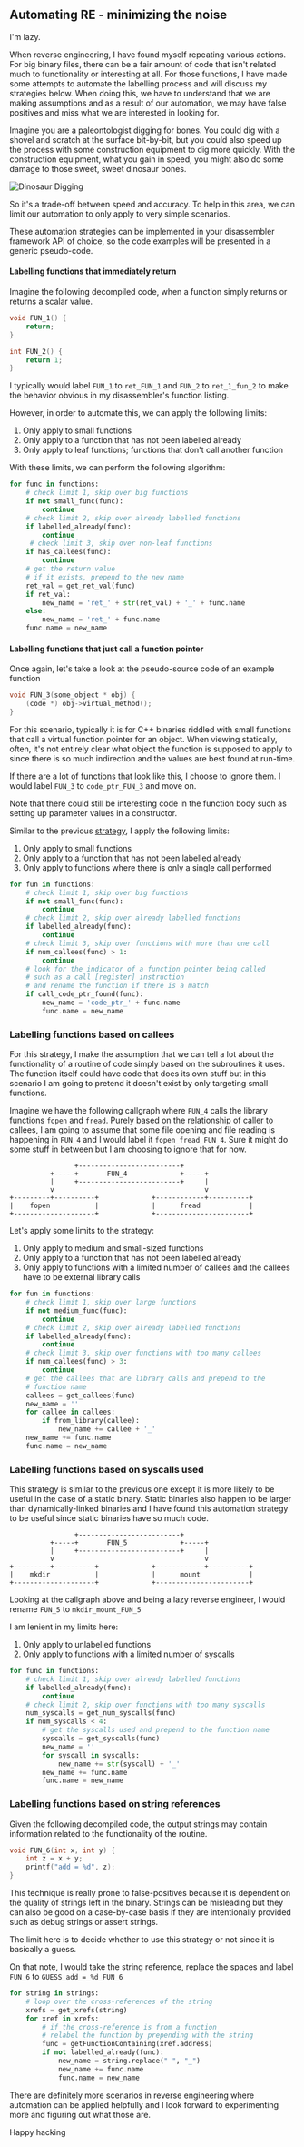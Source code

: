 ## Automating RE - minimizing the noise

I'm lazy. 

When reverse engineering, I have found myself repeating various actions. For big binary files, there can be a fair amount of code that isn't related much to functionality or interesting at all. For those functions, I have made some attempts to automate the labelling process and will discuss my strategies below. When doing this, we have to understand that we are making assumptions and as a result of our automation, we may have false positives and miss what we are interested in looking for.

Imagine you are a paleontologist digging for bones. You could dig with a shovel and scratch at the surface bit-by-bit, but you could also speed up the process with some construction equipment to dig more quickly. With the construction equipment, what you gain in speed, you might also do some damage to those sweet, sweet dinosaur bones.

![Dinosaur Digging](./Dinosaur_Digging.png)

So it's a trade-off between speed and accuracy. To help in this area, we can limit our automation to only apply to very simple scenarios.

These automation strategies can be implemented in your disassembler framework API of choice, so the code examples will be presented in a generic pseudo-code.

#### Labelling functions that immediately return

Imagine the following decompiled code, when a function simply returns or returns a scalar value.

```c
void FUN_1() {
    return;
}
```

```c
int FUN_2() {
    return 1;
}
```

I typically would label `FUN_1` to `ret_FUN_1` and `FUN_2` to `ret_1_fun_2` to make the behavior obvious in my disassembler's function listing.

However, in order to automate this, we can apply the following limits:

1. Only apply to small functions
2. Only apply to a function that has not been labelled already
3. Only apply to leaf functions; functions that don't call another function

With these limits, we can perform the following algorithm:

```python
for func in functions:
    # check limit 1, skip over big functions
	if not small_func(func):
		continue
    # check limit 2, skip over already labelled functions
	if labelled_already(func):
		continue
     # check limit 3, skip over non-leaf functions
	if has_callees(func):
		continue
    # get the return value
    # if it exists, prepend to the new name
	ret_val = get_ret_val(func)
    if ret_val:
    	new_name = 'ret_' + str(ret_val) + '_' + func.name
    else:
        new_name = 'ret_' + func.name
	func.name = new_name
```

#### Labelling functions that just call a function pointer

Once again, let's take a look at the pseudo-source code of an example function

```c
void FUN_3(some_object * obj) {
    (code *) obj->virtual_method();
}
```

For this scenario, typically it is for C++ binaries riddled with small functions that call a virtual function pointer for an object. When viewing statically, often, it's not entirely clear what object the function is supposed to apply to since there is so much indirection and the values are best found at run-time. 

If there are a lot of functions that look like this, I choose to ignore them. I would label `FUN_3` to `code_ptr_FUN_3` and move on.

Note that there could still be interesting code in the function body such as setting up parameter values in a constructor. 

Similar to the previous [strategy](#labelling-functions-that-immediately-return), I apply the following limits: 

1. Only apply to small functions
2. Only apply to a function that has not been labelled already
3. Only apply to functions where there is only a single call performed

```python
for fun in functions:
    # check limit 1, skip over big functions
    if not small_func(func):
        continue
    # check limit 2, skip over already labelled functions
    if labelled_already(func):
        continue
    # check limit 3, skip over functions with more than one call
    if num_callees(func) > 1:
        continue
    # look for the indicator of a function pointer being called
    # such as a call [register] instruction
    # and rename the function if there is a match
    if call_code_ptr_found(func):
        new_name = 'code_ptr_' + func.name
        func.name = new_name		
```

### Labelling functions based on callees

For this strategy, I make the assumption that we can tell a lot about the functionality of a routine of code simply based on the subroutines it uses. The function itself could have code that does its own stuff but in this scenario I am going to pretend it doesn't exist by only targeting small functions.

Imagine we have the following callgraph where `FUN_4` calls the library functions `fopen` and `fread`. Purely based on the relationship of caller to callees, I am going to assume that some file opening and file reading is happening in `FUN_4` and I would label it `fopen_fread_FUN_4`. Sure it might do some stuff in between but I am choosing to ignore that for now.

```
                +-------------------------+
          +-----+       FUN_4             +-----+
          |     +-------------------------+     |
          v                                     v
+---------+----------+             +------------+----------+
|    fopen           |             |      fread            |
+--------------------+             +-----------------------+
```

Let's apply some limits to the strategy:

1. Only apply to medium and small-sized functions
2. Only apply to a function that has not been labelled already
3. Only apply to functions with a limited number of callees and the callees have to be external library calls

```python
for fun in functions:
    # check limit 1, skip over large functions
    if not medium_func(func):
        continue
    # check limit 2, skip over already labelled functions
    if labelled_already(func):
        continue
    # check limit 3, skip over functions with too many callees
    if num_callees(func) > 3:
        continue
    # get the callees that are library calls and prepend to the
    # function name
    callees = get_callees(func)
    new_name = ''
    for callee in callees:
        if from_library(callee):
            new_name += callee + '_'
    new_name += func.name
    func.name = new_name
```

### Labelling functions based on syscalls used

This strategy is similar to the previous one except it is more likely to be useful in the case of a static binary. Static binaries also happen to be larger than dynamically-linked binaries and I have found this automation strategy to be useful since static binaries have so much code.

```
                +-------------------------+
          +-----+       FUN_5             +-----+
          |     +-------------------------+     |
          v                                     v
+---------+----------+             +------------+----------+
|    mkdir           |             |      mount            |
+--------------------+             +-----------------------+
```

Looking at the callgraph above and being a lazy reverse engineer, I would rename `FUN_5` to `mkdir_mount_FUN_5`

I am lenient in my limits here:

1. Only apply to unlabelled functions
2. Only apply to functions with a limited number of syscalls

```python
for func in functions:
    # check limit 1, skip over already labelled functions
    if labelled_already(func):
        continue
    # check limit 2, skip over functions with too many syscalls
    num_syscalls = get_num_syscalls(func)
    if num_syscalls < 4:
        # get the syscalls used and prepend to the function name
        syscalls = get_syscalls(func)
        new_name = ''
        for syscall in syscalls:
            new_name += str(syscall) + '_'
        new_name += func.name
        func.name = new_name
```

### Labelling functions based on string references

Given the following decompiled code, the output strings may contain information related to the functionality of the routine.

```C
void FUN_6(int x, int y) {
    int z = x + y;
    printf("add = %d", z);
}
```

This technique is really prone to false-positives because it is dependent on the quality of strings left in the binary. Strings can be misleading but they can also be good on a case-by-case basis if they are intentionally provided such as debug strings or assert strings.

The limit here is to decide whether to use this strategy or not since it is basically a guess.

On that note, I would take the string reference, replace the spaces and label `FUN_6` to `GUESS_add_=_%d_FUN_6`

```python
for string in strings:
    # loop over the cross-references of the string
    xrefs = get_xrefs(string)
    for xref in xrefs:
        # if the cross-reference is from a function
        # relabel the function by prepending with the string
        func = getFunctionContaining(xref.address)
        if not labelled_already(func):
            new_name = string.replace(" ", "_")
            new_name += func.name
            func.name = new_name
```



There are definitely more scenarios in reverse engineering where automation can be applied helpfully and I look forward to experimenting more and figuring out what those are.

Happy hacking